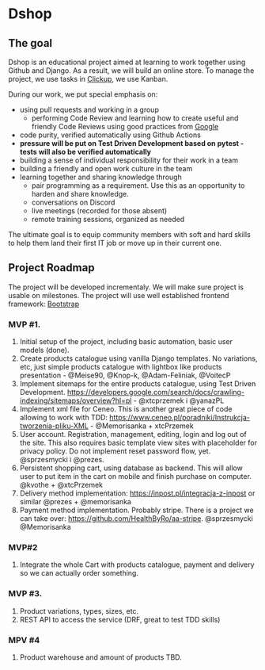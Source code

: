 # Dshop


## The goal

Dshop is an educational project aimed at learning to work together using Github and Django. As a result, we will build an online store. To manage the project, we use tasks in [Clickup](https://clickup.com/), we use Kanban.

  During our work, we put special emphasis on:
  * using pull requests and working in a group
     * performing Code Review and learning how to create useful and friendly Code Reviews using good practices from [Google](https://google.github.io/eng-practices/review/reviewer/comments.html)
  * code purity, verified automatically using Github Actions
  * **pressure will be put on Test Driven Development based on pytest - tests will also be verified automatically**
  * building a sense of individual responsibility for their work in a team
  * building a friendly and open work culture in the team
  * learning together and sharing knowledge through
    * pair programming as a requirement. Use this as an opportunity to harden and share knowledge.
    * conversations on Discord
    * live meetings (recorded for those absent)
    * remote training sessions, organized as needed

The ultimate goal is to equip community members with soft and hard skills to help them land their first IT job or move up in their current one.

## Project Roadmap

The project will be developed incrementaly. We will make sure project is usable on milestones. The project will use well established frontend framework: [Bootstrap](https://getbootstrap.com/)

### MVP #1.
1. Initial setup of the project, including basic automation, basic user models (done).
2. Create products catalogue using vanilla Django templates. No variations, etc, just simple products catalogue with lightbox like products presentation - @Meise90, @Knop-k, @Adam-Feliniak, @VoitecP
3. Implement sitemaps for the entire products catalogue, using Test Driven Development. https://developers.google.com/search/docs/crawling-indexing/sitemaps/overview?hl=pl - @xtcprzemek i @yanazPL
4. Implement xml file for Ceneo. This is another great piece of code allowing to work with TDD: https://www.ceneo.pl/poradniki/Instrukcja-tworzenia-pliku-XML - @Memorisanka + xtcPrzemek
5. User account. Registration, management, editing, login and log out of the site. This also requires basic template view sites with placeholder for privacy policy. Do not implement reset password flow, yet. @sprzesmycki i @prezes.
6. Persistent shopping cart, using database as backend. This will allow user to put item in the cart on mobile and finish purchase on computer. @kvothe + @xtcPrzemek
7. Delivery method implementation: https://inpost.pl/integracja-z-inpost or similar @prezes + @memorisanka
8. Payment method implementation. Probably stripe. There is a project we can take over: https://github.com/HealthByRo/aa-stripe. @sprzesmycki @Memorisanka

### MVP#2
1. Integrate the whole Cart with products catalogue, payment and delivery so we can actually order something. 

### MVP #3.
1. Product variations, types, sizes, etc.
2. REST API to access the service (DRF, great to test TDD skills)

### MPV #4
1. Product warehouse and amount of products
TBD.

